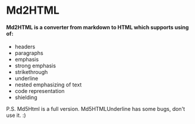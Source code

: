 # Md2HTML
#### __Md2HTML is a converter from markdown to HTML which supports using of:__

 - headers 
 - paragraphs
 - emphasis
 - strong emphasis
 - strikethrough
 - underline
 - nested emphasizing of text
 - code representation
 - shielding
 

P.S. Md5Html is a full version. Md5HTMLUnderline has some bugs, don't use it. :) 
